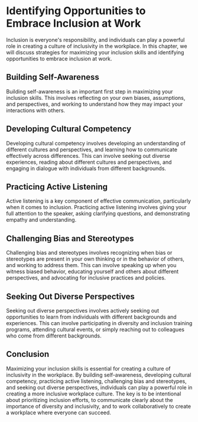 Identifying Opportunities to Embrace Inclusion at Work
====================================================================================================================

Inclusion is everyone's responsibility, and individuals can play a powerful role in creating a culture of inclusivity in the workplace. In this chapter, we will discuss strategies for maximizing your inclusion skills and identifying opportunities to embrace inclusion at work.

Building Self-Awareness
-----------------------

Building self-awareness is an important first step in maximizing your inclusion skills. This involves reflecting on your own biases, assumptions, and perspectives, and working to understand how they may impact your interactions with others.

Developing Cultural Competency
------------------------------

Developing cultural competency involves developing an understanding of different cultures and perspectives, and learning how to communicate effectively across differences. This can involve seeking out diverse experiences, reading about different cultures and perspectives, and engaging in dialogue with individuals from different backgrounds.

Practicing Active Listening
---------------------------

Active listening is a key component of effective communication, particularly when it comes to inclusion. Practicing active listening involves giving your full attention to the speaker, asking clarifying questions, and demonstrating empathy and understanding.

Challenging Bias and Stereotypes
--------------------------------

Challenging bias and stereotypes involves recognizing when bias or stereotypes are present in your own thinking or in the behavior of others, and working to address them. This can involve speaking up when you witness biased behavior, educating yourself and others about different perspectives, and advocating for inclusive practices and policies.

Seeking Out Diverse Perspectives
--------------------------------

Seeking out diverse perspectives involves actively seeking out opportunities to learn from individuals with different backgrounds and experiences. This can involve participating in diversity and inclusion training programs, attending cultural events, or simply reaching out to colleagues who come from different backgrounds.

Conclusion
----------

Maximizing your inclusion skills is essential for creating a culture of inclusivity in the workplace. By building self-awareness, developing cultural competency, practicing active listening, challenging bias and stereotypes, and seeking out diverse perspectives, individuals can play a powerful role in creating a more inclusive workplace culture. The key is to be intentional about prioritizing inclusion efforts, to communicate clearly about the importance of diversity and inclusivity, and to work collaboratively to create a workplace where everyone can succeed.
